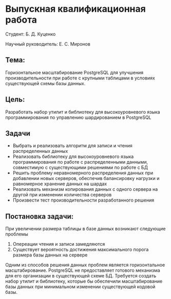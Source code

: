 # Выпускная квалификационная работа 
Студент: Б. Д. Куценко

Научный руководитель: Е. С. Миронов

## Тема:
Горизонтальное масштабирование PostgreSQL для улучшения производительности при работе с крупными таблицами в условиях существующей схемы базы данных.

## Цель:
Разработать набор утилит и библиотеку для высокоуровневого языка программирования по управлению шардированием в PostgreSQL

## Задачи
* Выбрать и реализовать алгоритм для записи и чтения распределенных данных
* Реализовать библиотеку для высокоуровневого языка программирования по работе с распределенными данными, совместимую с существующими решениями по работе с БД
* Решить проблему неравномерного распределения данных при добавлении новых серверов, обеспечив балансировку нагрузки и равномерное хранение данных на шардах
* Реализовать механизм копирования данных с одного сервера на другой при изменении количества серверов
* Произвести тест производительности разработанного решения

## Постановка задачи:
При увеличении размера таблицы в базе данных возникают следующие проблемы
 1. Опереации чтения и записи замедляются
 2. Существует вероятность достижения максимального порога размера базы данных на сервере

Одним из способов решения данных проблем является горизонтальное масштабирование. PostgreSQL не предоставляет готового механизма для его организации в существующей схеме БД. Требуется создать набор утилит и библиотеку, которые бы обеспечили масштабирование базы данных при минимальном изменении существующей кодовой базы.
